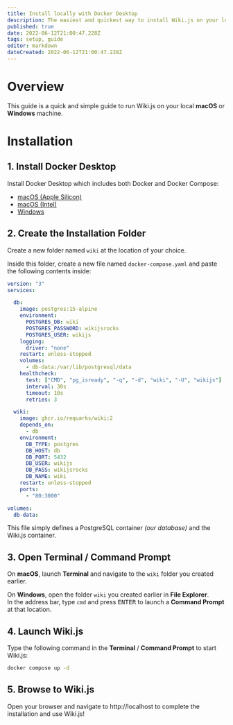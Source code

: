 ```yaml
---
title: Install locally with Docker Desktop
description: The easiest and quickest way to install Wiki.js on your local machine
published: true
date: 2022-06-12T21:00:47.228Z
tags: setup, guide
editor: markdown
dateCreated: 2022-06-12T21:00:47.228Z
---
```


# Overview

This guide is a quick and simple guide to run Wiki.js on your local **macOS** or **Windows** machine.

# Installation

## 1. Install Docker Desktop

Install Docker Desktop which includes both Docker and Docker Compose:

- [macOS (Apple Silicon)](https://desktop.docker.com/mac/main/arm64/Docker.dmg)
- [macOS (Intel)](https://desktop.docker.com/mac/main/amd64/Docker.dmg)
- [Windows](https://desktop.docker.com/win/main/amd64/Docker%20Desktop%20Installer.exe)

## 2. Create the Installation Folder

Create a new folder named `wiki` at the location of your choice.

Inside this folder, create a new file named `docker-compose.yaml` and paste the following contents inside:

```yaml
version: "3"
services:

  db:
    image: postgres:15-alpine
    environment:
      POSTGRES_DB: wiki
      POSTGRES_PASSWORD: wikijsrocks
      POSTGRES_USER: wikijs
    logging:
      driver: "none"
    restart: unless-stopped
    volumes:
      - db-data:/var/lib/postgresql/data
    healthcheck:
      test: ["CMD", "pg_isready", "-q", "-d", "wiki", "-U", "wikijs"]
      interval: 30s
      timeout: 10s
      retries: 3

  wiki:
    image: ghcr.io/requarks/wiki:2
    depends_on:
      - db
    environment:
      DB_TYPE: postgres
      DB_HOST: db
      DB_PORT: 5432
      DB_USER: wikijs
      DB_PASS: wikijsrocks
      DB_NAME: wiki
    restart: unless-stopped
    ports:
      - "80:3000"

volumes:
  db-data:
```

This file simply defines a PostgreSQL container *(our database)* and the Wiki.js container.

## 3. Open Terminal / Command Prompt

On **macOS**, launch **Terminal** and navigate to the `wiki` folder you created earlier.

On **Windows**, open the folder `wiki` you created earlier in **File Explorer**.  
In the address bar, type `cmd` and press <kbd>ENTER</kbd> to launch a **Command Prompt** at that location.

## 4. Launch Wiki.js

Type the following command in the **Terminal** / **Command Prompt** to start Wiki.js:

```sh
docker compose up -d
```

## 5. Browse to Wiki.js

Open your browser and navigate to http://localhost to complete the installation and use Wiki.js!
